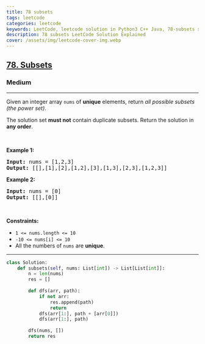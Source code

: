 ```yaml
---
title: 78 subsets
tags: leetcode
categories: leetcode
keywords: LeetCode, leetcode solution in Python3 C++ Java, 78-subsets solution
description: 78 subsets LeetCode Solution Explained
cover: /assets/img/leetcode-cover-img.webp
---
```





<h2><a href="https://leetcode.com/problems/subsets/">78. Subsets</a></h2><h3>Medium</h3><hr><div><p>Given an integer array <code>nums</code> of <strong>unique</strong> elements, return <em>all possible subsets (the power set)</em>.</p>

<p>The solution set <strong>must not</strong> contain duplicate subsets. Return the solution in <strong>any order</strong>.</p>

<p>&nbsp;</p>
<p><strong>Example 1:</strong></p>

<pre><strong>Input:</strong> nums = [1,2,3]
<strong>Output:</strong> [[],[1],[2],[1,2],[3],[1,3],[2,3],[1,2,3]]
</pre>

<p><strong>Example 2:</strong></p>

<pre><strong>Input:</strong> nums = [0]
<strong>Output:</strong> [[],[0]]
</pre>

<p>&nbsp;</p>
<p><strong>Constraints:</strong></p>

<ul>
	<li><code>1 &lt;= nums.length &lt;= 10</code></li>
	<li><code>-10 &lt;= nums[i] &lt;= 10</code></li>
	<li>All the numbers of&nbsp;<code>nums</code> are <strong>unique</strong>.</li>
</ul>
</div>

---




```python
class Solution:
    def subsets(self, nums: List[int]) -> List[List[int]]:
        n = len(nums)
        res = []
        
        def dfs(arr, path):
            if not arr: 
                res.append(path)
                return
            dfs(arr[1:], path + [arr[0]])
            dfs(arr[1:], path)
                
        dfs(nums, [])
        return res
```
